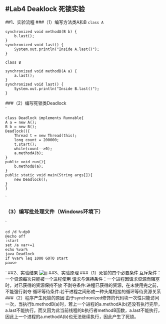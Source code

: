 #Lab4 Deaklock 死锁实验
---
##1、实验流程
###（1）编写方法类A和B
`class A`

	synchronized void methodA(B b) {
		b.last();
	}
	synchronized void last() {
		System.out.println("Inside A.last()");
	}
`class B`

	synchronized void methodB(A a) {
		a.last();
	}
	synchronized void last() {
		System.out.println("Inside B.last()");
	}
###（2）编写死锁类Deadlock  
`

	class Deadlock implements Runnable{
	A a = new A();
	B b = new B();
	Deadlock(){
		Thread t = new Thread(this);
		long count = 200000;
		t.start();
		while(count-->0);
		a.methodA(b);
	}
	public void run(){
		b.methodB(a);
	}
	public static void main(String args[]){
		new Deadlock();
	}
	}
`
### （3）编写批处理文件（Windows环境下）
`	

	cd /d %~dp0
	@echo off
	:start
	set /a var+=1
	echo %var%
	java Deadlock
	if %var% leq 1000 GOTO start
	pause

`
##2、实验结果
![jjj](http://i.imgur.com/fYYrLka.png)
##3、实验原理
###（1）死锁的四个必要条件
互斥条件：一个资源每次只能被一个进程使用
请求与保持条件：一个进程因请求资源而阻塞时，对已获得的资源保持不放
不剥夺条件:进程已获得的资源，在末使用完之前，不能强行剥夺
循环等待条件:若干进程之间形成一种头尾相接的循环等待资源关系
###（2）程序产生死锁的原因
由于synchronized修饰的代码块一次性只能访问一次，当执行b.methodB(a)时，若上一个进程的a.methodA(b)还没有执行完毕，a.last不能执行。而又因为此当前线程的b执行者methodB函数，a.last不能执行，因此上一个进程的a.methodA(b)也无法继续执行，因此产生了死锁。
